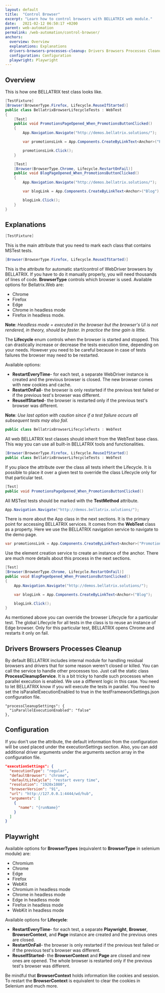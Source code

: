 ```yaml
---
layout: default
title:  "Control Browser"
excerpt: "Learn how to control browsers with BELLATRIX web module."
date:   2021-02-12 06:50:17 +0200
parent: web-automation
permalink: /web-automation/control-browser/
anchors:
  overview: Overview
  explanations: Explanations
  drivers-browsers-processes-cleanup: Drivers Browsers Processes Cleanup
  configuration: Configuration
  playwright: Playwright
---
```

Overview
--------

This is how one BELLATRIX test class looks like.
```csharp
[TestFixture]
[Browser(BrowserType.Firefox, Lifecycle.ReuseIfStarted)]
public class BellatrixBrowserLifecycleTests : WebTest
{
    [Test]
    public void PromotionsPageOpened_When_PromotionsButtonClicked()
    {
        App.Navigation.Navigate("http://demos.bellatrix.solutions/");

        var promotionsLink = App.Components.CreateByLinkText<Anchor>("Promotions");

        promotionsLink.Click();
    }

    [Test]
    [Browser(BrowserType.Chrome, Lifecycle.RestartOnFail)]
    public void BlogPageOpened_When_PromotionsButtonClicked()
    {
        App.Navigation.Navigate("http://demos.bellatrix.solutions/");

        var blogLink = App.Components.CreateByLinkText<Anchor>("Blog");

        blogLink.Click();
    }
}
```

Explanations
------------
```csharp
[TestFixture]
```
This is the main attribute that you need to mark each class that contains MSTest tests.
```csharp
[Browser(BrowserType.Firefox, Lifecycle.ReuseIfStarted)]
```
This is the attribute for automatic start/control of WebDriver browsers by BELLATRIX. If you have to do it manually properly, you will need thousands of lines of code. 
**BrowserType** controls which browser is used. Available options for Bellatrix.Web are:
- Chrome
- Firefox
- Edge
- Chrome in headless mode
- Firefox in headless mode.

**Note**: *Headless mode = executed in the browser but the browser's UI is not rendered, in theory, should be faster. In practice the time gain is little.*

The **Lifecycle** enum controls when the browser is started and stopped. This can drastically increase or decrease the tests execution time, depending on your needs. However you need to be careful because in case of tests failures the browser may need to be restarted.

Available options:
- **RestartEveryTime**- for each test, a separate WebDriver instance is created and the previous browser is closed. The new browser comes with new cookies and cache.
- **RestartOnFail**- the browser is only restarted if the previous test failed or if the previous test's browser was different.
- **ReuseIfStarted**- the browser is restarted only if the previous test's browser was different. 

**Note**: *Use last option with caution since if a test failure occurs all subsequent tests may also fail.*

```csharp
public class BellatrixBrowserLifecycleTests : WebTest
```
All web BELLATRIX test classes should inherit from the WebTest base class. This way you can use all built-in BELLATRIX tools and functionalities.
```csharp
[Browser(BrowserType.Firefox, Lifecycle.ReuseIfStarted)]
public class BellatrixBrowserLifecycleTests : WebTest
```
If you place the attribute over the class all tests inherit the Lifecycle. It is possible to place it over a given test to override the class Lifecycle only for that particular test.
```csharp
[Test]
public void PromotionsPageOpened_When_PromotionsButtonClicked()
```
All MSTest tests should be marked with the **TestMethod** attribute.
```csharp
App.Navigation.Navigate("http://demos.bellatrix.solutions/");
```
There is more about the App class in the next sections. It is the primary point for accessing BELLATRIX services. It comes from the **WebTest** class as a property. Here we use the BELLATRIX navigation service to navigate to the demo page.
```csharp
var promotionsLink = App.Components.CreateByLinkText<Anchor>("Promotions");
```
Use the element creation service to create an instance of the anchor. There are much more details about this process in the next sections.
```csharp
[Test]
[Browser(BrowserType.Chrome, Lifecycle.RestartOnFail)]
public void BlogPageOpened_When_PromotionsButtonClicked()
{
    App.Navigation.Navigate("http://demos.bellatrix.solutions/");

    var blogLink = App.Components.CreateByLinkText<Anchor>("Blog");

    blogLink.Click();
}
```
As mentioned above you can override the browser Lifecycle for a particular test. The global Lifecycle for all tests in the class is to reuse an instance of Edge browser. Only for this particular test, BELLATRIX opens Chrome and restarts it only on fail.

Drivers Browsers Processes Cleanup
------------
By default BELLATRIX includes internal module for handling residual browsers and drivers that for some reason weren't closed or killed. You can call the service to handle other processes too. Just call the static class **ProcessCleanupService**.
It is a bit tricky to handle such processes when parallel execution is enabled. We use a different logic in this case. You need to let BELLATRIX know if you will execute the tests in parallel. You need to set the isParallelExecutionEnabled to true in the testFrameworkSettings.json configuration file.
```
"processCleanupSettings": {
  "isParallelExecutionEnabled": "false"
},
```

Configuration
------------
If you don't use the attribute, the default information from the configuration will be used placed under the executionSettings section. Also, you can add additional driver arguments under the arguments section array in the configuration file.
```json
"executionSettings": {
  "executionType": "regular",
  "defaultBrowser": "chrome",
  "defaultLifeCycle": "restart every time",
  "resolution": "1920x1080",
  "browserVersion": "91",
  "url": "http://127.0.0.1:4444/wd/hub",
  "arguments": [
    {
      "name": "{runName}"
    }
  ]
}
```

Playwright
------------
Available options for **BrowserTypes** (equivalent to **BrowserType** in selenium module) are:
- Chromium
- Chrome
- Edge
- Firefox
- WebKit
- Chromium in headless mode
- Chrome in headless mode
- Edge in headless mode
- Firefox in headless mode
- WebKit in headless mode

Available options for **Lifecycle**:
- **RestartEveryTime**- for each test, a separate **Playwright**, **Browser**, **BrowserContext**, and **Page** instance are created and the previous ones are closed.
- **RestartOnFail**- the browser is only restarted if the previous test failed or if the previous test's browser was different.
- **ReuseIfStarted**- the **BrowserContext** and **Page** are closed and new ones are opened. The whole browser is restarted only if the previous test's browser was different.

Be mindful that **BrowserContext** holds information like cookies and session. To restart the **BrowserContext** is equivalent to clear the cookies in Selenium and much more.